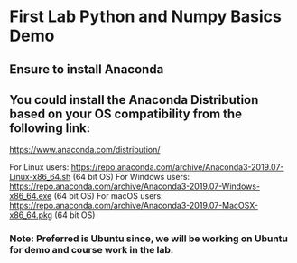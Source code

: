 
# First Lab Python and Numpy Basics Demo

## Ensure to install Anaconda

## You could install the Anaconda Distribution based on your OS compatibility from the following link:
https://www.anaconda.com/distribution/

For Linux users: https://repo.anaconda.com/archive/Anaconda3-2019.07-Linux-x86_64.sh  (64 bit OS)
For Windows users: https://repo.anaconda.com/archive/Anaconda3-2019.07-Windows-x86_64.exe (64 bit OS)
For macOS users: https://repo.anaconda.com/archive/Anaconda3-2019.07-MacOSX-x86_64.pkg (64 bit OS)

### Note: Preferred is Ubuntu since, we will be working on Ubuntu for demo and course work in the lab. 
